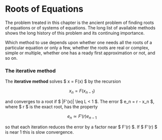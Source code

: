 # Roots of Equations

The problem treated in this chapter is the ancient problem of finding roots of equations or of systems of equations. The long list of available methods shows the long history of this problem and its continuing importance.

Which method to use depends upon whether one needs all the roots of a particular equation or only a few, whether the roots are real or complex, simple or multiple, whether one has a ready first approximation or not, and so on.


### The iterative method

The **iterative method** solves $ x = F(x) $ by the recursion

$$
x_n = F(x_{n-1})
$$

and converges to a root if $ |F'(x)| \leq L < 1 $. The error $ e_n = r - x_n $, where $ r $ is the exact root, has the property

$$
e_n \simeq F'(r) e_{n-1}
$$

so that each iteration reduces the error by a factor near $ F'(r) $. If $ F'(r) $ is near 1 this is slow convergence.
